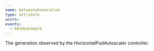 ```yaml
---
name: metadataGeneration
type: attribute
units:
events:
  - K8sHpaSample 
---
```


The generation observed by the HorizontalPodAutoscaler controller.